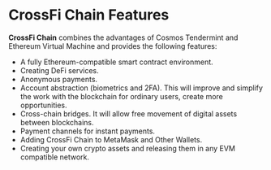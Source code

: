 # CrossFi Chain Features

**CrossFi Chain** combines the advantages of Cosmos Tendermint and Ethereum Virtual Machine and provides the following features:


- A fully Ethereum-compatible smart contract environment.
- Creating DeFi services.
- Anonymous payments.
- Account abstraction (biometrics and 2FA). This will improve and simplify the work with the blockchain for ordinary users, create more opportunities.
- Cross-chain bridges. It will allow free movement of digital assets between blockchains.
- Payment channels for instant payments.
- Adding CrossFi Chain to MetaMask and Other Wallets.
- Creating your own crypto assets and releasing them in any EVM compatible network.

